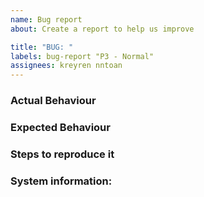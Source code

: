 ```yaml
---
name: Bug report
about: Create a report to help us improve

title: "BUG: "
labels: bug-report "P3 - Normal"
assignees: kreyren nntoan
---
```


### Actual Behaviour
<!-- Describe how the bug manifests. -->



### Expected Behaviour
<!-- State here what the feature should enable the user to do. -->



### Steps to reproduce it
<!-- Add steps to reproduce provided bug, BE VERBOSE! -->



### System information:
<!-- Add information about the system your facing this bug on. If you think this is irrelevant or if it's a UI bug or a feature request, please remove this section -->
